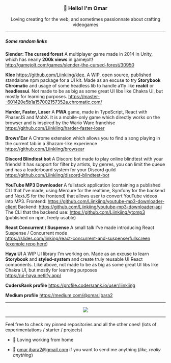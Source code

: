 <h3 align="center">👋 Hello! I'm Omar</h3>
<p align="center">Loving creating for the web, and sometimes passionnate about crafting videogames</p>
  
---

##### Some random links

**Slender: The cursed forest**
A multiplayer game made in 2014 in Unity, which has nearly **200k views** in gamejolt!  
http://gamejolt.com/games/slender-the-cursed-forest/30950

**Klee**
https://github.com/Liinkiing/klee. A WIP, open source, published standalone npm package for a UI kit. Made as an excuse to try **Storybook Chromatic** and usage of some headless lib to handle a11y like **reakit** or **headlessui**. Not made to be as big as some great UI libs like Chakra UI, but mostly for learning purposes. 
https://master--601420e5b1a157002157352a.chromatic.com/

**Harder, Faster, Loser**
A **PWA** game, made in TypeScript, React with PhaserJS and MobX. It is a mobile-only game which directly works on the browser and is inspired by the Wario Ware franchise
https://github.com/Liinkiing/harder-faster-loser

**Brows'Ear**
A Chrome extension which allows you to find a song playing in the current tab in a Shazam-like experience
https://github.com/Liinkiing/browsear

**Discord Blindtest bot**
A Discord bot made to play online blindtest with your friends! It has support for filter by artists, by genres, you can limit the queue and has a leaderboard system for your Discord guild
https://github.com/Liinkiing/discord-blindtest-bot

**YouTube MP3 Downloader**
A fullstack application (containing a published CLI that I've made, using Mercure for the realtime, Symfony for the backend and NextJS for the frontend) that allows user to convert YouTube videos into MP3. 
Frontend: https://github.com/Liinkiing/youtube-mp3-downloader-client
Backend: https://github.com/Liinkiing/youtube-mp3-downloader-api
The CLI that the backend use: https://github.com/Liinkiing/ytomp3 (published on npm, freely usable)

**React Concurrent / Suspense**
A small talk I've made introducing React Suspense / Concurrent mode  
https://slides.com/linking/react-concurrent-and-suspense/fullscreen ([exemple repo here](https://github.com/Liinkiing/react-concurrent-suspense/))

**Haya UI**
A WIP UI library I'm working on. Made as an excuse to learn **Storybook** and **styled-system** and create truly reusable UI React components. Like above, not made to be as big as some great UI libs like Chakra UI, but mostly for learning purposes  
https://ui-haya.netlify.app/

**CodersRank profile**
https://profile.codersrank.io/user/liinkiing

**Medium profile**
https://medium.com/@omar.jbara2

---

<p align="center">
  <a href="https://github.com/Liinkiing/repositories">
    <img src="https://github-readme-stats.vercel.app/api?username=Liinkiing&show_icons=true&theme=radical&count_private=true" />
  </a>
</p>

---

Feel free to check my pinned repositories and all the other ones! (lots of experimentations / starter / projects)

- 🏡 Loving working from home

- 📩 <a href="mailto:omar.jbara2@gmail.com">omar.jbara2@gmail.com</a> if you want to send me anything (_like, really anything_)
